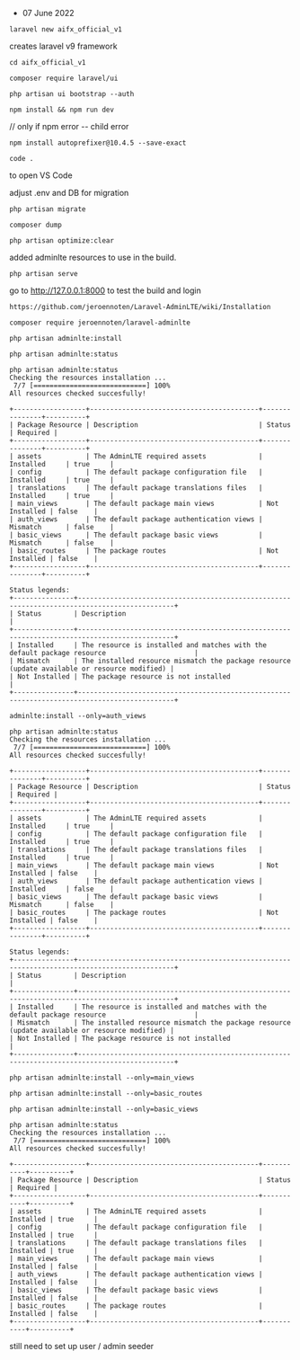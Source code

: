 * 07 June 2022

`laravel new aifx_official_v1`

creates laravel v9 framework 


`cd aifx_official_v1`

`composer require laravel/ui`

`php artisan ui bootstrap --auth`

`npm install && npm run dev`

// only if npm error -- child error

`npm install autoprefixer@10.4.5 --save-exact`

`code .` 

to open VS Code

adjust .env and DB for migration

`php artisan migrate`

`composer dump`

`php artisan optimize:clear`

added adminlte resources to use in the build.


`php artisan serve`

go to http://127.0.0.1:8000 to test the build and login

`https://github.com/jeroennoten/Laravel-AdminLTE/wiki/Installation`

`composer require jeroennoten/laravel-adminlte`

`php artisan adminlte:install`

`php artisan adminlte:status`

```shell
php artisan adminlte:status
Checking the resources installation ...
 7/7 [============================] 100%
All resources checked succesfully!

+------------------+------------------------------------------+---------------+----------+
| Package Resource | Description                              | Status        | Required |
+------------------+------------------------------------------+---------------+----------+
| assets           | The AdminLTE required assets             | Installed     | true     |
| config           | The default package configuration file   | Installed     | true     |
| translations     | The default package translations files   | Installed     | true     |
| main_views       | The default package main views           | Not Installed | false    |
| auth_views       | The default package authentication views | Mismatch      | false    |
| basic_views      | The default package basic views          | Mismatch      | false    |
| basic_routes     | The package routes                       | Not Installed | false    |
+------------------+------------------------------------------+---------------+----------+

Status legends:
+---------------+----------------------------------------------------------------------------------------------+
| Status        | Description                                                                                  |
+---------------+----------------------------------------------------------------------------------------------+
| Installed     | The resource is installed and matches with the default package resource                      |
| Mismatch      | The installed resource mismatch the package resource (update available or resource modified) |
| Not Installed | The package resource is not installed                                                        |
+---------------+----------------------------------------------------------------------------------------------+
```

`adminlte:install --only=auth_views`

```shell
php artisan adminlte:status
Checking the resources installation ...
 7/7 [============================] 100%
All resources checked succesfully!

+------------------+------------------------------------------+---------------+----------+
| Package Resource | Description                              | Status        | Required |
+------------------+------------------------------------------+---------------+----------+
| assets           | The AdminLTE required assets             | Installed     | true     |
| config           | The default package configuration file   | Installed     | true     |
| translations     | The default package translations files   | Installed     | true     |
| main_views       | The default package main views           | Not Installed | false    |
| auth_views       | The default package authentication views | Installed     | false    |
| basic_views      | The default package basic views          | Mismatch      | false    |
| basic_routes     | The package routes                       | Not Installed | false    |
+------------------+------------------------------------------+---------------+----------+

Status legends:
+---------------+----------------------------------------------------------------------------------------------+
| Status        | Description                                                                                  |
+---------------+----------------------------------------------------------------------------------------------+
| Installed     | The resource is installed and matches with the default package resource                      |
| Mismatch      | The installed resource mismatch the package resource (update available or resource modified) |
| Not Installed | The package resource is not installed                                                        |
+---------------+----------------------------------------------------------------------------------------------+
```
`php artisan adminlte:install --only=main_views`

`php artisan adminlte:install --only=basic_routes`

`php artisan adminlte:install --only=basic_views`

```shell
php artisan adminlte:status
Checking the resources installation ...
 7/7 [============================] 100%
All resources checked succesfully!

+------------------+------------------------------------------+-----------+----------+
| Package Resource | Description                              | Status    | Required |
+------------------+------------------------------------------+-----------+----------+
| assets           | The AdminLTE required assets             | Installed | true     |
| config           | The default package configuration file   | Installed | true     |
| translations     | The default package translations files   | Installed | true     |
| main_views       | The default package main views           | Installed | false    |
| auth_views       | The default package authentication views | Installed | false    |
| basic_views      | The default package basic views          | Installed | false    |
| basic_routes     | The package routes                       | Installed | false    |
+------------------+------------------------------------------+-----------+----------+
```

still need to set up user / admin seeder
